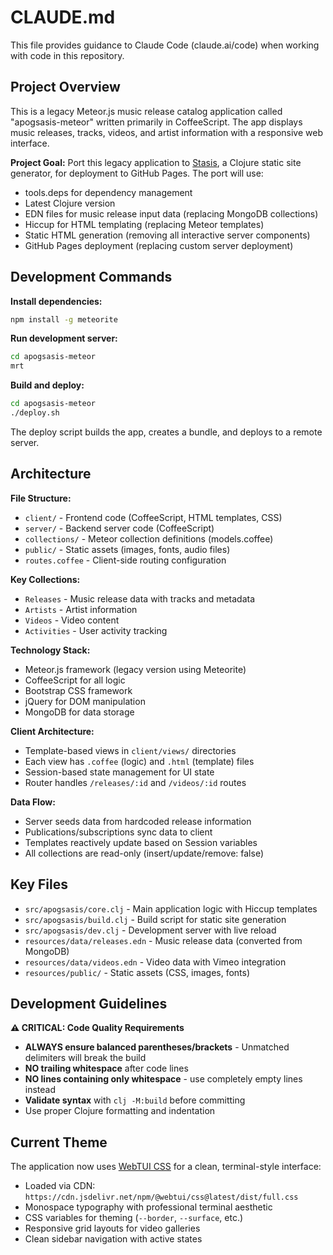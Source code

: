 # CLAUDE.md

This file provides guidance to Claude Code (claude.ai/code) when working with code in this repository.

## Project Overview

This is a legacy Meteor.js music release catalog application called "apogsasis-meteor" written primarily in CoffeeScript. The app displays music releases, tracks, videos, and artist information with a responsive web interface.

**Project Goal:** Port this legacy application to [Stasis](https://github.com/magnars/stasis), a Clojure static site generator, for deployment to GitHub Pages. The port will use:
- tools.deps for dependency management
- Latest Clojure version
- EDN files for music release input data (replacing MongoDB collections)
- Hiccup for HTML templating (replacing Meteor templates)
- Static HTML generation (removing all interactive server components)
- GitHub Pages deployment (replacing custom server deployment)

## Development Commands

**Install dependencies:**
```bash
npm install -g meteorite
```

**Run development server:**
```bash
cd apogsasis-meteor
mrt
```

**Build and deploy:**
```bash
cd apogsasis-meteor
./deploy.sh
```

The deploy script builds the app, creates a bundle, and deploys to a remote server.

## Architecture

**File Structure:**
- `client/` - Frontend code (CoffeeScript, HTML templates, CSS)
- `server/` - Backend server code (CoffeeScript)
- `collections/` - Meteor collection definitions (models.coffee)
- `public/` - Static assets (images, fonts, audio files)
- `routes.coffee` - Client-side routing configuration

**Key Collections:**
- `Releases` - Music release data with tracks and metadata
- `Artists` - Artist information  
- `Videos` - Video content
- `Activities` - User activity tracking

**Technology Stack:**
- Meteor.js framework (legacy version using Meteorite)
- CoffeeScript for all logic
- Bootstrap CSS framework
- jQuery for DOM manipulation
- MongoDB for data storage

**Client Architecture:**
- Template-based views in `client/views/` directories
- Each view has `.coffee` (logic) and `.html` (template) files  
- Session-based state management for UI state
- Router handles `/releases/:id` and `/videos/:id` routes

**Data Flow:**
- Server seeds data from hardcoded release information
- Publications/subscriptions sync data to client
- Templates reactively update based on Session variables
- All collections are read-only (insert/update/remove: false)

## Key Files

- `src/apogsasis/core.clj` - Main application logic with Hiccup templates
- `src/apogsasis/build.clj` - Build script for static site generation
- `src/apogsasis/dev.clj` - Development server with live reload
- `resources/data/releases.edn` - Music release data (converted from MongoDB)
- `resources/data/videos.edn` - Video data with Vimeo integration
- `resources/public/` - Static assets (CSS, images, fonts)

## Development Guidelines

**⚠️ CRITICAL: Code Quality Requirements**
- **ALWAYS ensure balanced parentheses/brackets** - Unmatched delimiters will break the build
- **NO trailing whitespace** after code lines
- **NO lines containing only whitespace** - use completely empty lines instead
- **Validate syntax** with `clj -M:build` before committing
- Use proper Clojure formatting and indentation

## Current Theme

The application now uses [WebTUI CSS](https://webtui.ironclad.sh/) for a clean, terminal-style interface:
- Loaded via CDN: `https://cdn.jsdelivr.net/npm/@webtui/css@latest/dist/full.css`
- Monospace typography with professional terminal aesthetic
- CSS variables for theming (`--border`, `--surface`, etc.)
- Responsive grid layouts for video galleries
- Clean sidebar navigation with active states